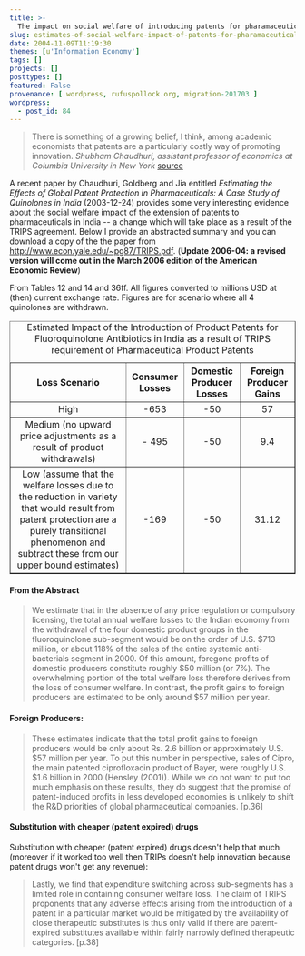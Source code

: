 ```yaml
---
title: >-
  The impact on social welfare of introducing patents for pharamaceuticals in India
slug: estimates-of-social-welfare-impact-of-patents-for-pharamaceuticals
date: 2004-11-09T11:19:30
themes: [u'Information Economy']
tags: []
projects: []
posttypes: []
featured: False
provenance: [ wordpress, rufuspollock.org, migration-201703 ]
wordpress:
  - post_id: 84
---
```


<blockquote>
	<p>
		There is something of a growing belief, I think, among academic economists that patents are a particularly costly way of promoting innovation. <em>Shubham Chaudhuri, assistant professor of economics at Columbia University in New York</em> <a href="http://www.businessworldindia.com/apr0504/indepth02.asp">source</a>
	</p>
</blockquote>

<p>
	A recent paper by Chaudhuri, Goldberg and Jia entitled <em>Estimating the Effects of Global Patent Protection in Pharmaceuticals: A Case Study of Quinolones in India</em> (2003-12-24) provides some very interesting evidence about the social welfare impact of the extension of patents to pharmaceuticals in India -- a change which will take place as a result of the TRIPS agreement. Below I provide an abstracted summary and you can download a copy of the the paper from <a href="http://www.econ.yale.edu/~pg87/TRIPS.pdf">http://www.econ.yale.edu/~pg87/TRIPS.pdf</a>. (<strong>Update 2006-04: a revised version will come out in the March 2006 edition of the American Economic Review</strong>)
</p>

<p>
	From Tables 12 and 14 and 36ff. All figures converted to millions USD at (then) current exchange rate. Figures are for scenario where all 4 quinolones are withdrawn.
</p>
<table border="1" style="text-align:center">
	<caption>Estimated Impact of the Introduction of Product Patents for Fluoroquinolone Antibiotics in India as a result of TRIPS requirement of Pharmaceutical Product Patents</caption>
	<thead>
		<th>Loss Scenario</th>
		<th>Consumer Losses</th>
		<th>Domestic Producer Losses</th>
		<th>Foreign Producer Gains</th>
	</thead>
	<tbody>
		<tr>
			<td>
				High
			</td>
			<td>
				-653
			</td>
			<td>
				-50
			</td>
			<td>
				57
			</td>
		</tr>
		<tr>
			<td>
				Medium (no upward price adjustments as a result of product withdrawals)
			</td>
			<td>
				- 495
			</td>
			<td>
				-50
			</td>
			<td>
				9.4
			</td>
		</tr>
		<tr>
			<td>
				Low (assume that the welfare losses due to the reduction in variety that would result from patent protection are a purely transitional phenomenon and subtract these from our upper bound estimates)
			</td>
			<td>
				-169
			</td>
			<td>
				-50
			</td>
			<td>
				31.12
			</td>
		</tr>
	</tbody>
</table>
<h4>
	From the Abstract
</h4>
<blockquote loc="0"><p>We estimate that in the absence of any price regulation or compulsory licensing, the total annual welfare losses to the Indian economy from the withdrawal of the four domestic product groups in the fluoroquinolone sub-segment would be on the order of U.S. $713 million, or about 118% of the sales of the entire systemic anti-bacterials segment in 2000. Of this amount, foregone profits of domestic producers constitute roughly $50 million (or 7%). The overwhelming portion of the total welfare loss therefore derives from the loss of consumer welfare. In contrast, the profit gains to foreign producers are estimated to be only around $57 million per year.</p></blockquote>

<h4>
	Foreign Producers:
</h4>
<blockquote loc="36"><p>These estimates indicate that the total profit gains to foreign producers would be only about Rs. 2.6 billion or approximately U.S. $57 million per year. To put this number in perspective, sales of Cipro, the main patented ciprofloxacin product of Bayer, were roughly U.S. $1.6 billion in 2000 (Hensley (2001)). While we do not want to put too much emphasis on these results, they do suggest that the promise of patent-induced profits in less developed economies is unlikely to shift the R&amp;D priorities of global pharmaceutical companies. [p.36]</p></blockquote>

<h4>
	Substitution with cheaper (patent expired) drugs
</h4>
<p>
	Substitution with cheaper (patent expired) drugs doesn't help that much (moreover if it worked too well then TRIPs doesn't help innovation because patent drugs won't get any revenue): 
</p>
<blockquote loc="38"><p>Lastly, we find that expenditure switching across sub-segments has a limited role in containing consumer welfare loss. The claim of TRIPS proponents that any adverse effects arising from the introduction of a patent in a particular market would be mitigated by the availability of close therapeutic substitutes is thus only valid if there are patent-expired substitutes available within fairly narrowly defined therapeutic categories. [p.38]</p></blockquote>


